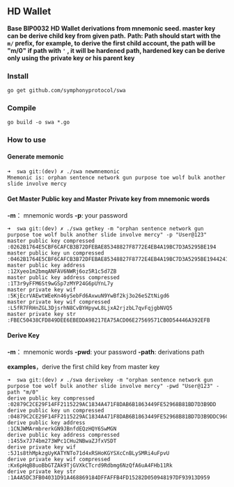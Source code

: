 ## HD Wallet
**Base BIP0032**
**HD Wallet derivations from mnemonic seed.  master key can be derive child key from given path.**
**Path: Path should start with the `m/` prefix, for example, to derive the first child account, the path will be "m/0"**
**if path with `'` , it will be hardened path, hardened key can be derive only using the private key or his parent key**

### Install

```
go get github.com/symphonyprotocol/swa
```

### Compile

```
go build -o swa *.go
```

### How to use


  #### Generate memonic
 

```
➜  swa git:(dev) ✗ ./swa newmnemonic
Mnemonic is: orphan sentence network gun purpose toe wolf bulk another slide involve mercy
```

#### Get Master Public key and Master Private key from mnemonic words

**-m**： mnemonic words
**-p**:     your password

```
➜  swa git:(dev) ✗ ./swa getkey -m "orphan sentence network gun purpose toe wolf bulk another slide involve mercy" -p "User@123"
master public key compressed           :0262B1764E5CBF6CAFCB3B72DFEBAE85348827F8772E4EB4A19BC7D3A5295BE194
master public key un compressed        :0462B1764E5CBF6CAFCB3B72DFEBAE85348827F8772E4EB4A19BC7D3A5295BE19442419221C40C2002CB008F60B999837AC3FB01333DF05738C440FCC70BC76A7A
master public key address              :12Xyeo1m2bmqANFAV6NWRj6oz5R1c5d7ZB
master public key address compressed   :1T3r9yFFM6St9wGSp7zMYP24G6pUYnL7y
master private key wif                 :5KjEcrVAEwtWEeKn46ySebFd6AxwuN9YwBf2kj3o26eSZtNigd6
master private key wif compressed      :L5fR7FRHnZGL3DjsrhN8CvBYHpywL8LjxA2rjzbL7qvFqjgbNVQ5
master private key str                 :FBEC50438CFD849DEE6EBEDDA98217EA75ACD06E27569571CB0D54446A392EFB
```

#### Derive Key

**-m**： mnemonic words
**-pwd**:     your password
**-path**: derivations path


**examples**，derive the first child key from master key

```
➜  swa git:(dev) ✗ ./swa derivekey -m "orphan sentence network gun purpose toe wolf bulk another slide involve mercy" -pwd "User@123" -path "m/0"
derive public key compressed           :02879C2CE29F14FF2115229AC1834A471F8DAB6B1863449FE52968B81BD7D3B9DD
derive public key un compressed        :04879C2CE29F14FF2115229AC1834A471F8DAB6B1863449FE52968B81BD7D3B9DDC96CE28B46F90D1DE18F9ADF5485E9E87B84C4E7FAB4C3D368ACEAE16EDCAA64
derive public key address              :1CNJWMArmbrerkGN9JBnfdEQzHQY6SwMGN
derive public key address compressed   :14S5x7J74bm273WPc1CHu2NBwaZJfxVSDT
derive private key wif                 :5J1s8thMpkzgUyKATYNTo71d4xRSHoKGYSXcCnBLySMRi4uFpvU
derive private key wif compressed      :Kx6pHqB8uoBbGTZAk9TjGVXkCTcrd9Rdbmg6NzQfA6uA4FHb11Rk
derive private key str                 :1A4A5DC3FB04031D91A468869184DFFAFFB4FD15282D050948197DF93913D959
```

